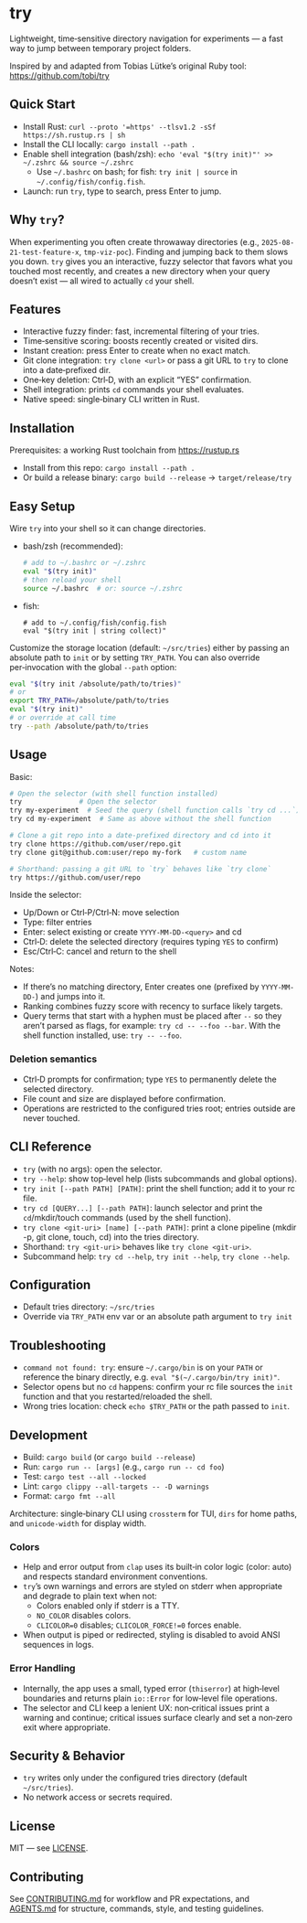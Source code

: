 # try

Lightweight, time‑sensitive directory navigation for experiments — a fast way to jump between temporary project folders.

Inspired by and adapted from Tobias Lütke’s original Ruby tool: https://github.com/tobi/try



## Quick Start

- Install Rust: `curl --proto '=https' --tlsv1.2 -sSf https://sh.rustup.rs | sh`
- Install the CLI locally: `cargo install --path .`
- Enable shell integration (bash/zsh): `echo 'eval "$(try init)"' >> ~/.zshrc && source ~/.zshrc`
  - Use `~/.bashrc` on bash; for fish: `try init | source` in `~/.config/fish/config.fish`.
- Launch: run `try`, type to search, press Enter to jump.

## Why `try`?

When experimenting you often create throwaway directories (e.g., `2025-08-21-test-feature-x`, `tmp-viz-poc`). Finding and jumping back to them slows you down. `try` gives you an interactive, fuzzy selector that favors what you touched most recently, and creates a new directory when your query doesn’t exist — all wired to actually `cd` your shell.

## Features

- Interactive fuzzy finder: fast, incremental filtering of your tries.
- Time‑sensitive scoring: boosts recently created or visited dirs.
- Instant creation: press Enter to create when no exact match.
- Git clone integration: `try clone <url>` or pass a git URL to `try` to clone into a date‑prefixed dir.
- One‑key deletion: Ctrl‑D, with an explicit “YES” confirmation.
- Shell integration: prints `cd` commands your shell evaluates.
- Native speed: single‑binary CLI written in Rust.

## Installation

Prerequisites: a working Rust toolchain from https://rustup.rs

- Install from this repo: `cargo install --path .`
- Or build a release binary: `cargo build --release` → `target/release/try`

## Easy Setup

Wire `try` into your shell so it can change directories.

- bash/zsh (recommended):

  ```sh
  # add to ~/.bashrc or ~/.zshrc
  eval "$(try init)"
  # then reload your shell
  source ~/.bashrc  # or: source ~/.zshrc
  ```

- fish:

  ```fish
  # add to ~/.config/fish/config.fish
  eval "$(try init | string collect)"
  ```

Customize the storage location (default: `~/src/tries`) either by passing an absolute path to `init` or by setting `TRY_PATH`. You can also override per‑invocation with the global `--path` option:

```sh
eval "$(try init /absolute/path/to/tries)"
# or
export TRY_PATH=/absolute/path/to/tries
eval "$(try init)"
# or override at call time
try --path /absolute/path/to/tries
```

## Usage

Basic:

```sh
# Open the selector (with shell function installed)
try              # Open the selector
try my-experiment  # Seed the query (shell function calls `try cd ...`)
try cd my-experiment  # Same as above without the shell function

# Clone a git repo into a date-prefixed directory and cd into it
try clone https://github.com/user/repo.git
try clone git@github.com:user/repo my-fork   # custom name

# Shorthand: passing a git URL to `try` behaves like `try clone`
try https://github.com/user/repo
```

Inside the selector:

- Up/Down or Ctrl‑P/Ctrl‑N: move selection
- Type: filter entries
- Enter: select existing or create `YYYY-MM-DD-<query>` and cd
- Ctrl‑D: delete the selected directory (requires typing `YES` to confirm)
- Esc/Ctrl‑C: cancel and return to the shell

Notes:

- If there’s no matching directory, Enter creates one (prefixed by `YYYY-MM-DD-`) and jumps into it.
- Ranking combines fuzzy score with recency to surface likely targets.
- Query terms that start with a hyphen must be placed after `--` so they aren’t parsed as flags, for example: `try cd -- --foo --bar`. With the shell function installed, use: `try -- --foo`.

### Deletion semantics

- Ctrl‑D prompts for confirmation; type `YES` to permanently delete the selected directory.
- File count and size are displayed before confirmation.
- Operations are restricted to the configured tries root; entries outside are never touched.

## CLI Reference

- `try` (with no args): open the selector.
- `try --help`: show top‑level help (lists subcommands and global options).
- `try init [--path PATH] [PATH]`: print the shell function; add it to your rc file.
- `try cd [QUERY...] [--path PATH]`: launch selector and print the `cd`/mkdir/touch commands (used by the shell function).
- `try clone <git-uri> [name] [--path PATH]`: print a clone pipeline (mkdir -p, git clone, touch, cd) into the tries directory.
- Shorthand: `try <git-uri>` behaves like `try clone <git-uri>`.
- Subcommand help: `try cd --help`, `try init --help`, `try clone --help`.

## Configuration

- Default tries directory: `~/src/tries`
- Override via `TRY_PATH` env var or an absolute path argument to `try init`

## Troubleshooting

- `command not found: try`: ensure `~/.cargo/bin` is on your `PATH` or reference the binary directly, e.g. `eval "$(~/.cargo/bin/try init)"`.
- Selector opens but no `cd` happens: confirm your rc file sources the `init` function and that you restarted/reloaded the shell.
- Wrong tries location: check `echo $TRY_PATH` or the path passed to `init`.

## Development

- Build: `cargo build` (or `cargo build --release`)
- Run: `cargo run -- [args]` (e.g., `cargo run -- cd foo`)
- Test: `cargo test --all --locked`
- Lint: `cargo clippy --all-targets -- -D warnings`
- Format: `cargo fmt --all`

Architecture: single‑binary CLI using `crossterm` for TUI, `dirs` for home paths, and `unicode-width` for display width.

### Colors

- Help and error output from `clap` uses its built‑in color logic (color: auto) and respects standard environment conventions.
- `try`’s own warnings and errors are styled on stderr when appropriate and degrade to plain text when not:
  - Colors enabled only if stderr is a TTY.
  - `NO_COLOR` disables colors.
  - `CLICOLOR=0` disables; `CLICOLOR_FORCE!=0` forces enable.
- When output is piped or redirected, styling is disabled to avoid ANSI sequences in logs.

### Error Handling

- Internally, the app uses a small, typed error (`thiserror`) at high‑level boundaries and returns plain `io::Error` for low‑level file operations.
- The selector and CLI keep a lenient UX: non‑critical issues print a warning and continue; critical issues surface clearly and set a non‑zero exit where appropriate.

## Security & Behavior

- `try` writes only under the configured tries directory (default `~/src/tries`).
- No network access or secrets required.

## License

MIT — see [LICENSE](LICENSE).

## Contributing

See [CONTRIBUTING.md](CONTRIBUTING.md) for workflow and PR expectations, and
[AGENTS.md](AGENTS.md) for structure, commands, style, and testing guidelines.
